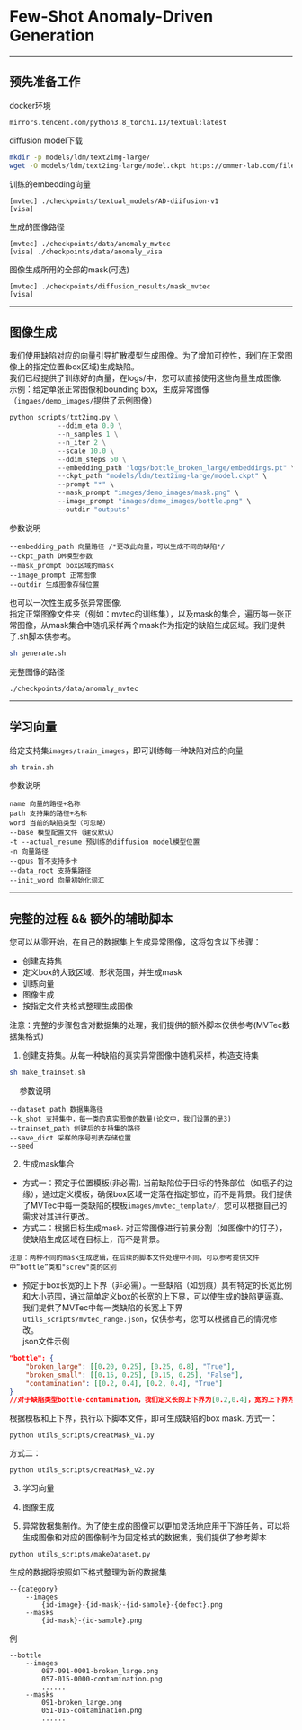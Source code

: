 # Few-Shot Anomaly-Driven Generation

---

## 预先准备工作

docker环境
```
mirrors.tencent.com/python3.8_torch1.13/textual:latest
```

diffusion model下载
```sh
mkdir -p models/ldm/text2img-large/
wget -O models/ldm/text2img-large/model.ckpt https://ommer-lab.com/files/latent-diffusion/nitro/txt2img-f8-large/model.ckpt
```

训练的embedding向量
```
[mvtec] ./checkpoints/textual_models/AD-diifusion-v1
[visa]
```

生成的图像路径
```
[mvtec] ./checkpoints/data/anomaly_mvtec
[visa] ./checkpoints/data/anomaly_visa
```

图像生成所用的全部的mask(可选)
```
[mvtec] ./checkpoints/diffusion_results/mask_mvtec
[visa] 
```
---

## 图像生成
我们使用缺陷对应的向量引导扩散模型生成图像。为了增加可控性，我们在正常图像上的指定位置(box区域)生成缺陷。\
我们已经提供了训练好的向量，在logs/中，您可以直接使用这些向量生成图像. \
示例：给定单张正常图像和bounding box，生成异常图像 （```imgaes/demo_images/```提供了示例图像）
```python
python scripts/txt2img.py \
            --ddim_eta 0.0 \
            --n_samples 1 \
            --n_iter 2 \
            --scale 10.0 \
            --ddim_steps 50 \
            --embedding_path "logs/bottle_broken_large/embeddings.pt" \
            --ckpt_path "models/ldm/text2img-large/model.ckpt" \
            --prompt "*" \
            --mask_prompt "images/demo_images/mask.png" \
            --image_prompt "images/demo_images/bottle.png" \
            --outdir "outputs"
```

参数说明
```
--embedding_path 向量路径 /*更改此向量，可以生成不同的缺陷*/
--ckpt_path DM模型参数
--mask_prompt box区域的mask
--image_prompt 正常图像
--outdir 生成图像存储位置
```

也可以一次性生成多张异常图像.\
指定正常图像文件夹（例如：mvtec的训练集），以及mask的集合，遍历每一张正常图像，从mask集合中随机采样两个mask作为指定的缺陷生成区域。我们提供了.sh脚本供参考。
```sh
sh generate.sh
```
完整图像的路径
```
./checkpoints/data/anomaly_mvtec
```

---

## 学习向量
给定支持集```images/train_images```，即可训练每一种缺陷对应的向量
```sh
sh train.sh
```
参数说明
```
name 向量的路径+名称
path 支持集的路径+名称
word 当前的缺陷类型（可忽略）
--base 模型配置文件（建议默认）
-t --actual_resume 预训练的diffusion model模型位置
-n 向量路径
--gpus 暂不支持多卡
--data_root 支持集路径
--init_word 向量初始化词汇
```
---

## 完整的过程 && 额外的辅助脚本
您可以从零开始，在自己的数据集上生成异常图像，这将包含以下步骤：
- 创建支持集
- 定义box的大致区域、形状范围，并生成mask
- 训练向量
- 图像生成
- 按指定文件夹格式整理生成图像

注意：完整的步骤包含对数据集的处理，我们提供的额外脚本仅供参考(MVTec数据集格式)
1. 创建支持集。从每一种缺陷的真实异常图像中随机采样，构造支持集
```sh
sh make_trainset.sh
```
&emsp; 参数说明
```
--dataset_path 数据集路径
--k_shot 支持集中，每一类的真实图像的数量(论文中，我们设置的是3)
--trainset_path 创建后的支持集的路径
--save_dict 采样的序号列表存储位置
--seed 
```

2. 生成mask集合 
- 方式一：预定于位置模板(非必需). 当前缺陷位于目标的特殊部位（如瓶子的边缘），通过定义模板，确保box区域一定落在指定部位，而不是背景。我们提供了MVTec中每一类缺陷的模板```images/mvtec_template/```，您可以根据自己的需求对其进行更改。
- 方式二：根据目标生成mask. 对正常图像进行前景分割（如图像中的钉子），使缺陷生成区域在目标上，而不是背景。
```
注意：两种不同的mask生成逻辑，在后续的脚本文件处理中不同，可以参考提供文件中“bottle”类和"screw"类的区别
```
- 预定于box长宽的上下界（非必需）。一些缺陷（如划痕）具有特定的长宽比例和大小范围，通过简单定义box的长宽的上下界，可以使生成的缺陷更逼真。我们提供了MVTec中每一类缺陷的长宽上下界```utils_scripts/mvtec_range.json```，仅供参考，您可以根据自己的情况修改。\
json文件示例
```json
"bottle": { 
    "broken_large": [[0.20, 0.25], [0.25, 0.8], "True"],
    "broken_small": [[0.15, 0.25], [0.15, 0.25], "False"],
    "contamination": [[0.2, 0.4], [0.2, 0.4], "True"]
}
//对于缺陷类型bottle-contamination，我们定义长的上下界为[0.2,0.4]，宽的上下界为[0.2,0.4]，True代表此mask可以旋转
```
根据模板和上下界，执行以下脚本文件，即可生成缺陷的box mask. 方式一：
```
python utils_scripts/creatMask_v1.py
```
方式二：
```
python utils_scripts/creatMask_v2.py
```

3. 学习向量

4. 图像生成


5. 异常数据集制作。为了使生成的图像可以更加灵活地应用于下游任务，可以将生成图像和对应的图像制作为固定格式的数据集，我们提供了参考脚本
```
python utils_scripts/makeDataset.py
```
生成的数据将按照如下格式整理为新的数据集
```
--{category}
    --images
        {id-image}-{id-mask}-{id-sample}-{defect}.png
    --masks
        {id-mask}-{id-sample}.png
```
例
```
--bottle
    --images
        087-091-0001-broken_large.png
        057-015-0000-contamination.png
        ......
    --masks
        091-broken_large.png
        051-015-contamination.png
        ......
```

